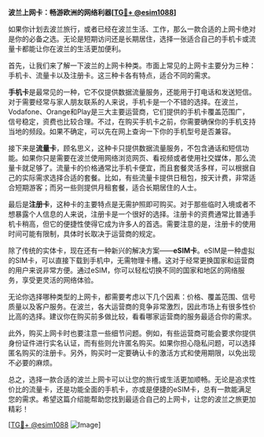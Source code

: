 **波兰上网卡：畅游欧洲的网络利器[[TG💪+ @esim1088](https://t.me/s/esim1088)]**

如果你计划去波兰旅行，或者已经在波兰生活、工作，那么一款合适的上网卡绝对是你的必备之选。无论是短期访问还是长期居住，选择一张适合自己的手机卡或流量卡都能让你在波兰的生活更加便利。

首先，让我们来了解一下波兰的上网卡种类。市面上常见的上网卡主要分为三种：手机卡、流量卡以及注册卡。这三种卡各有特点，适合不同的需求。

**手机卡**是最常见的一种，它不仅提供数据流量服务，还能用于打电话和发送短信。对于需要经常与家人朋友联系的人来说，手机卡是一个不错的选择。在波兰，Vodafone、Orange和Play是三大主要运营商，它们提供的手机卡覆盖范围广，信号稳定，资费也比较合理。不过，在购买手机卡之前，你需要确保你的手机支持当地的频段。如果不确定，可以先在网上查询一下你的手机型号是否兼容。

接下来是**流量卡**，顾名思义，这种卡只提供数据流量服务，不包含通话和短信功能。如果你只是需要在波兰使用网络浏览网页、看视频或者使用社交媒体，那么流量卡就足够了。流量卡的价格通常比手机卡便宜，而且套餐灵活多样，可以根据自己的实际需求选择合适的套餐。比如，有些流量卡提供日租包，按天计费，非常适合短期游客；而另一些则提供月租套餐，适合长期居住的人士。

最后是**注册卡**，这种卡的主要特点是无需护照即可购买。对于那些临时入境或者不想暴露个人信息的人来说，注册卡是一个很好的选择。注册卡的资费通常比普通手机卡稍高，但它的便捷性使得它成为许多人的首选。需要注意的是，注册卡的使用时间可能有限制，具体时长取决于运营商的规定。

除了传统的实体卡，现在还有一种新兴的解决方案——**eSIM卡**。eSIM是一种虚拟的SIM卡，可以直接下载到手机中，无需物理卡槽。这对于经常更换国家和运营商的用户来说非常方便。通过eSIM，你可以轻松切换不同的国家和地区的网络服务，享受更灵活的网络体验。

无论你选择哪种类型的上网卡，都需要考虑以下几个因素：价格、覆盖范围、信号质量以及客户服务。在波兰，各大运营商的竞争非常激烈，因此市场上有很多性价比高的选择。建议你在购买前多做比较，看看哪家运营商的服务最适合你的需求。

此外，购买上网卡时也要注意一些细节问题。例如，有些运营商可能会要求你提供身份证件进行实名认证，而有些则允许匿名购买。如果你担心隐私问题，可以选择匿名购买的注册卡。另外，购买时一定要确认卡的激活方式和使用期限，以免出现不必要的麻烦。

总之，选择一款合适的波兰上网卡可以让您的旅行或生活更加顺畅。无论是追求性价比的流量卡，还是功能全面的手机卡，亦或是便捷的eSIM卡，总有一款能满足您的需求。希望这篇介绍能帮助您找到最适合自己的上网卡，让您的波兰之旅更加精彩！

[[TG💪+ @esim1088](https://t.me/s/esim1088) ![Image](https://i.postimg.cc/4NQfJmqS/Snipaste-2025-05-13-00-14-12.png)]